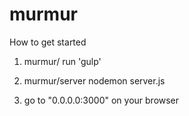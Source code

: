 # murmur
How to get started
1. murmur/
run 'gulp'

2. murmur/server
nodemon server.js

3. go to "0.0.0.0:3000" on your browser
